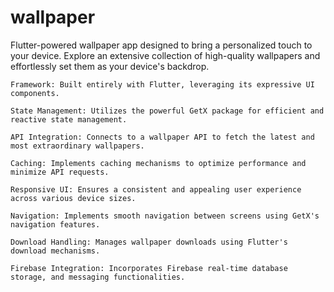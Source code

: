 #  wallpaper

Flutter-powered wallpaper app designed to bring a personalized touch to your device.
Explore an extensive collection of high-quality wallpapers and effortlessly set them as your device's backdrop.

    Framework: Built entirely with Flutter, leveraging its expressive UI components.

    State Management: Utilizes the powerful GetX package for efficient and reactive state management.

    API Integration: Connects to a wallpaper API to fetch the latest and most extraordinary wallpapers.

    Caching: Implements caching mechanisms to optimize performance and minimize API requests.

    Responsive UI: Ensures a consistent and appealing user experience across various device sizes.

    Navigation: Implements smooth navigation between screens using GetX's navigation features.

    Download Handling: Manages wallpaper downloads using Flutter's download mechanisms.

    Firebase Integration: Incorporates Firebase real-time database storage, and messaging functionalities.

 
